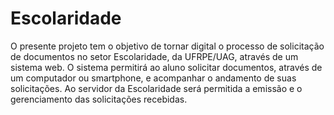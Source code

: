 # Escolaridade
O presente projeto tem o objetivo de tornar digital o processo de solicitação de documentos no setor Escolaridade, da UFRPE/UAG, através de um sistema web. O sistema permitirá ao aluno solicitar documentos, através de um computador ou smartphone, e acompanhar o andamento de suas solicitações. Ao servidor da Escolaridade será permitida a emissão e o gerenciamento das solicitações recebidas.
